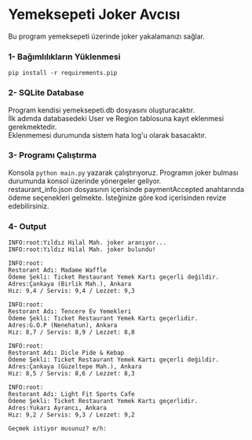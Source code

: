 # Yemeksepeti Joker Avcısı
Bu program yemeksepeti üzerinde joker yakalamanızı sağlar.
### 1- Bağımlılıkların Yüklenmesi 
```pip install -r requirements.pip```
### 2- SQLite Database
Program kendisi yemeksepeti.db dosyasını oluşturacaktır.<br>
İlk adımda databasedeki User ve Region tablosuna kayıt eklenmesi gerekmektedir.
<br> Eklenmemesi durumunda sistem hata log'u olarak basacaktır.

### 3- Programı Çalıştırma
Konsola ```python main.py``` yazarak çalıştırıyoruz. 
Programın joker bulması durumunda konsol üzerinde yönergeler geliyor.<br> 
restaurant_info.json dosyasının içerisinde paymentAccepted anahtarında ödeme seçenekleri gelmekte. 
İsteğinize göre kod içerisinden revize edebilirsiniz.

### 4- Output
````commandline
INFO:root:Yıldız Hilal Mah. joker aranıyor...
INFO:root:Yıldız Hilal Mah. joker bulundu!

INFO:root:
Restorant Adı: Madame Waffle
Ödeme Şekli: Ticket Restaurant Yemek Kartı geçerli değildir.
Adres:Çankaya (Birlik Mah.), Ankara
Hız: 9,4 / Servis: 9,4 / Lezzet: 9,3

INFO:root:
Restorant Adı: Tencere Ev Yemekleri
Ödeme Şekli: Ticket Restaurant Yemek Kartı geçerlidir.
Adres:G.O.P (Nenehatun), Ankara
Hız: 8,7 / Servis: 8,9 / Lezzet: 8,8

INFO:root:
Restorant Adı: Dicle Pide & Kebap
Ödeme Şekli: Ticket Restaurant Yemek Kartı geçerli değildir.
Adres:Çankaya (Güzeltepe Mah.), Ankara
Hız: 8,5 / Servis: 8,6 / Lezzet: 8,3

INFO:root:
Restorant Adı: Light Fit Sports Cafe
Ödeme Şekli: Ticket Restaurant Yemek Kartı geçerlidir.
Adres:Yukarı Ayrancı, Ankara
Hız: 9,2 / Servis: 9,3 / Lezzet: 9,2

Geçmek istiyor musunuz? e/h: 
````